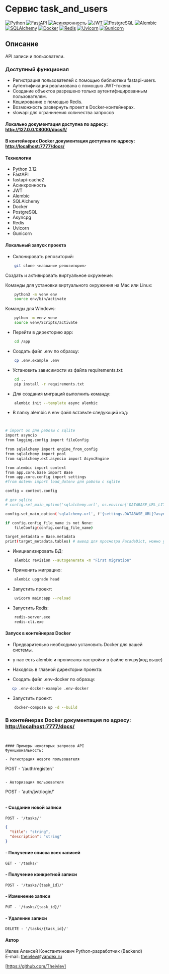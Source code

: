 # Cервис task_and_users

[![Python](https://img.shields.io/badge/-Python-464646?style=flat-square&logo=Python)](https://www.python.org/)
[![FastAPI](https://img.shields.io/badge/-FastAPI-464646?style=flat-square&logo=fastapi)](https://fastapi.tiangolo.com/)
[![Асинхронность](https://img.shields.io/badge/-Асинхронность-464646?style=flat-square&logo=Асинхронность)]()
[![JWT](https://img.shields.io/badge/-JWT-464646?style=flat-square&logo=JWT)]()
[![PostgreSQL](https://img.shields.io/badge/-PostgreSQL-464646?style=flat-square&logo=PostgreSQL)](https://www.postgresql.org/)
[![Alembic](https://img.shields.io/badge/-Alembic-464646?style=flat-square&logo=Alembic)](https://alembic.sqlalchemy.org/en/latest/)
[![SQLAlchemy](https://img.shields.io/badge/-SQLAlchemy-464646?style=flat-square&logo=SQLAlchemy)](https://www.sqlalchemy.org/)
[![Docker](https://img.shields.io/badge/-Docker-464646?style=flat-square&logo=docker)](https://www.docker.com/)
[![Redis](https://img.shields.io/badge/-Redis-464646?style=flat-square&logo=Redis)](https://redis.io/)
[![Uvicorn](https://img.shields.io/badge/-Uvicorn-464646?style=flat-square&logo=uvicorn)](https://www.uvicorn.org/)
[![Gunicorn](https://img.shields.io/badge/-Gunicorn-464646?style=flat-square&logo=gunicorn)](https://gunicorn.org/)

## Описание

API записи и пользователи.

### Доступный функционал

- Регистрация пользователей с помощью библиотеки fastapi-users.
- Аутентификация реализована с помощью JWT-токена.
- Создание объектов разрешено только аутентифицированным пользователям.
- Кеширование с помощью Redis.
- Возможность развернуть проект в Docker-контейнерах.
- slowapi для ограничения количества запросов

#### Локально документация доступна по адресу: <http://127.0.0.1:8000/docs#/>
#### В контейнерах Docker документация доступна по адресу: <http://localhost:7777/docs/>  

#### Технологии

- Python 3.12
- FastAPI
- fastapi-cache2
- Асинхронность
- JWT
- Alembic
- SQLAlchemy
- Docker
- PostgreSQL
- Asyncpg
- Redis
- Uvicorn
- Gunicorn

#### Локальный запуск проекта

- Склонировать репозиторий:

```bash
    git clone <название репозитория>
```

Cоздать и активировать виртуальное окружение:

Команды для установки виртуального окружения на Mac или Linux:

```bash
    python3 -m venv env
    source env/bin/activate
```

Команды для Windows:

```bash
    python -m venv venv
    source venv/Scripts/activate
```

- Перейти в директорию app:

```bash
    cd /app
```

- Создать файл .env по образцу:

```bash
    cp .env.example .env
```

- Установить зависимости из файла requirements.txt:

```bash
    cd ..
    pip install -r requirements.txt
```

- Для создания миграций выполнить команду:

```bash
    alembic init --template async alembic
```

- В папку alembic в env файл вставьте следующий код:

```bash


# import os для работы с sqlite
import asyncio
from logging.config import fileConfig

from sqlalchemy import engine_from_config
from sqlalchemy import pool
from sqlalchemy.ext.asyncio import AsyncEngine

from alembic import context
from app.core.base import Base
from app.core.config import settings
#from dotenv import load_dotenv для работы с sqlite

config = context.config

# для sqlite
# config.set_main_option('sqlalchemy.url', os.environ['DATABASE_URL_LITE'])

config.set_main_option('sqlalchemy.url', f'{settings.DATABASE_URL}?async_fallback=True')

if config.config_file_name is not None:
    fileConfig(config.config_file_name)

target_metadata = Base.metadata
print(target_metadata.tables) # вывод для просмотра FacadeDict, можно убрать

```

- Инициализировать БД:

``` bash
    alembic revision --autogenerate -m "First migration"   
```

- Применить миграцию:

``` bash
    alembic upgrade head 
```

- Запустить проект:

``` bash
    uvicorn main:app --reload    
```

- Запустить Redis:

``` bash
    redis-server.exe 
    redis-cli.exe  
```

#### Запуск в контейнерах Docker

- Предварительно необходимо установить Docker для вашей системы.

- у нас есть alembic и прописаны настройки в файле env.py(код выше)

- Находясь в главной директории проекта:

- Создать файл .env-docker по образцу:

```bash
   cp .env-docker-example .env-docker 
```

- Запустить проект:

``` bash
    docker-compose up -d --build  
```

### В контейнерах Docker документация по адресу: <http://localhost:7777/docs/>


```


#### Примеры некоторых запросов API
Функциональность:

- Регистрация нового пользователя

```

POST - '/auth/register/'

```

- Авторизация пользователя

```

POST - 'auth/jwt/login/'

```

```
#### - Создание новой записи

```
POST - '/tasks/'
```

```json
{
  "title": "string",
  "description": "string"
}
```

#### - Получение списка всех записей

```
GET - '/tasks/'
```


#### - Получение конкретной записи

```
POST - '/tasks/{task_id}/'
```

#### - Изменение записи

```
PUT - '/tasks/{task_id}/'
```

#### - Удаление записи

```
DELETE - '/tasks/{task_id}/'
```

#### Автор

Ивлев Алексей Константинович 
Python-разработчик (Backend)   
E-mail: theivlev@yandex.ru  

[https://github.com/Theivlev]

